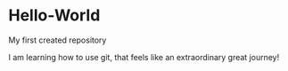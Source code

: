 # Hello-World
My first created repository 

I am learning how to use git, that feels like an extraordinary great journey!
